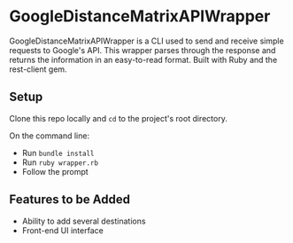 # GoogleDistanceMatrixAPIWrapper

GoogleDistanceMatrixAPIWrapper is a CLI used to send and receive simple requests to Google's API. This wrapper parses through the response and returns the information in an easy-to-read format. Built with Ruby and the rest-client gem.

## Setup

Clone this repo locally and `cd` to the project's root directory.

On the command line:

+ Run `bundle install`
+ Run `ruby wrapper.rb`
+ Follow the prompt

## Features to be Added

+ Ability to add several destinations
+ Front-end UI interface
